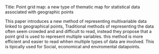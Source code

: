 Title: Point grid map: a new type of thematic map for statistical data associated with geographic points

This paper introduces a new method of representing multivariable data linked to geographical points, Traditional methods of representing the data often seem crowded and and difficult to read, instead they propose that a point grid is used to represent multiple variables. this method is more efficient and easier to read whhen multiple types of data are involved. This is tipically used for Social, economical and enviromental datapoints. 
